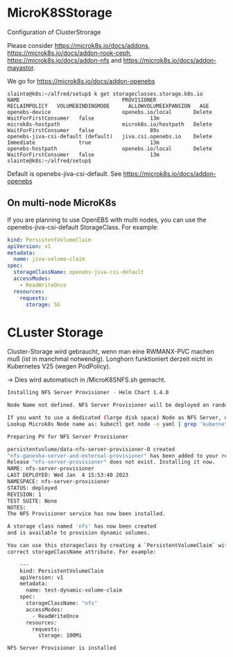 # MicroK8SStorage

Configuration of ClusterStrorage

Please consider https://microk8s.io/docs/addons, https://microk8s.io/docs/addon-rook-ceph, https://microk8s.io/docs/addon-nfs and https://microk8s.io/docs/addon-mayastor.

We go for https://microk8s.io/docs/addon-openebs

```` bashe
slainte@k8s:~/alfred/setup$ k get storageclasses.storage.k8s.io
NAME                                 PROVISIONER            RECLAIMPOLICY   VOLUMEBINDINGMODE      ALLOWVOLUMEEXPANSION   AGE
openebs-device                       openebs.io/local       Delete          WaitForFirstConsumer   false                  13m
microk8s-hostpath                    microk8s.io/hostpath   Delete          WaitForFirstConsumer   false                  89s
openebs-jiva-csi-default (default)   jiva.csi.openebs.io    Delete          Immediate              true                   13m
openebs-hostpath                     openebs.io/local       Delete          WaitForFirstConsumer   false                  13m
slainte@k8s:~/alfred/setup$ 
````

Default is openebs-jiva-csi-default. See https://microk8s.io/docs/addon-openebs 

## On multi-node MicroK8s

If you are planning to use OpenEBS with multi nodes, you can use the openebs-jiva-csi-default StorageClass.
For example:

````yaml
kind: PersistentVolumeClaim
apiVersion: v1
metadata:
  name: jiva-volume-claim
spec:
  storageClassName: openebs-jiva-csi-default
  accessModes:
    - ReadWriteOnce
  resources:
    requests:
      storage: 5G
````

# CLuster Storage

Cluster-Storage wird gebraucht, wenn man eine RWMANX-PVC machen muß (ist in manchmal notwendig).
Longhorn funktioniert derzeit nicht in Kubernetes V25 (wegen PodPolicy).

-> Dies wird automatisch in /MicroK8SNFS.sh gemacht.

```bash
Installing NFS Server Provisioner - Helm Chart 1.4.0

Node Name not defined. NFS Server Provisioner will be deployed on random Microk8s Node.

If you want to use a dedicated (large disk space) Node as NFS Server, disable the Addon and start over: microk8s enable nfs -n NODE_NAME
Lookup Microk8s Node name as: kubectl get node -o yaml | grep 'kubernetes.io/hostname'

Preparing PV for NFS Server Provisioner

persistentvolume/data-nfs-server-provisioner-0 created
"nfs-ganesha-server-and-external-provisioner" has been added to your repositories
Release "nfs-server-provisioner" does not exist. Installing it now.
NAME: nfs-server-provisioner
LAST DEPLOYED: Wed Jan  4 15:53:40 2023
NAMESPACE: nfs-server-provisioner
STATUS: deployed
REVISION: 1
TEST SUITE: None
NOTES:
The NFS Provisioner service has now been installed.

A storage class named 'nfs' has now been created
and is available to provision dynamic volumes.

You can use this storageclass by creating a `PersistentVolumeClaim` with the
correct storageClassName attribute. For example:

    ---
    kind: PersistentVolumeClaim
    apiVersion: v1
    metadata:
      name: test-dynamic-volume-claim
    spec:
      storageClassName: "nfs"
      accessModes:
        - ReadWriteOnce
      resources:
        requests:
          storage: 100Mi

NFS Server Provisioner is installed
```

